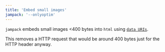 ```yaml
---
title: 'Embed small images'
jampack: '--onlyoptim'
---
```


`jampack` embeds small images <400 bytes into `html` using [`data URIs`](https://developer.mozilla.org/en-US/docs/Web/HTTP/Basics_of_HTTP/Data_URLs).

This removes a HTTP request that would be around 400 bytes just for the HTTP header anyway.
